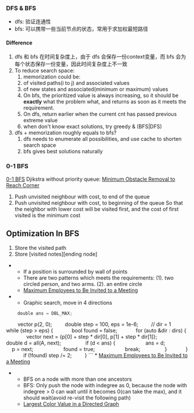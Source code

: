 
### DFS & BFS

* dfs: 验证连通性
* bfs: 可以携带一些当前节点的状态，常用于求加权最短路径

#### Difference

1. dfs 和 bfs 在时间复杂度上，由于 dfs 会保存一份context变量，而 bfs 会为每个状态保存一份变量，因此时间复杂度上不一致
2. To reduce search space:
   1.  memorization could be:
      1.  of visited paths(i to j) and associated values
      2.  of new states and associated(minimum or maximum) values
   2. On bfs, the prioritized value is always increasing, so it should be **exactly** what the problem what, and returns as soon as it meets the requirement.
   3. On dfs, return earlier when the current cnt has passed previous extreme value
   4. when don't know exact solutions, try greedy & (BFS|DFS)
3. dfs + memorization roughly equals to bfs?
   1. dfs needs to enumerate all possibilities, and use cache to shorten search space
   2. bfs gives best solutions naturally


### 0-1 BFS
[0-1 BFS](https://cp-algorithms.com/graph/01_bfs.html)
Djikstra without priority queue: [Minimum Obstacle Removal to Reach Corner](https://leetcode.com/problems/minimum-obstacle-removal-to-reach-corner/solutions/2086235/0-1-bfs-c/?orderBy=most_votes)
1. Push unvisited neighbour with cost, to end of the queue
2. Push unvisited neighbour with cost, to beginning of the queue
So that the neighbor with lower cost will be visited first, and the cost of first visited is the minimum cost

## Optimization In BFS 
1. Store the visited path
2. Store \[visited notes\]\[ending node\]



* 
	* If a position is surrounded by wall of points
	* There are two patterns which meets the requirements: (1). two circled person, and two arms. (2). an entire circle
	* [Maximum Employees to Be Invited to a Meeting](https://leetcode.com/problems/maximum-employees-to-be-invited-to-a-meeting/solutions/1660944/c-dfs-with-illustration/?orderBy=most_votes)

* 
	* Graphic search, move in 4 directions
	```cpp
	 double ans = DBL_MAX;
        vector<double> p(2, 0);
        double step = 100, eps = 1e-6;
        // dir = 1
        while (step > eps) {
            bool found = false;
            for (auto &dir : dirs) {
                vector<double> next = {p[0] + step * dir[0], p[1] + step * dir[1]};
                double d = all(A, next);
                if (d < ans) {
                    ans = d;
                    p = next;
                    found = true;
                    break;
                }
            }
            if (!found) step /= 2;
        }
	```
	* [Maximum Employees to Be Invited to a Meeting](https://leetcode.com/problems/maximum-employees-to-be-invited-to-a-meeting/solutions/1660944/c-dfs-with-illustration/?orderBy=most_votes)


* 
	* BFS on a node with more than one ancestors
	* BFS: Only push the node with indegree as 0, because the node with indegree > 0 can wait until it becomes 0(can take the max), and it should wait(avoid re-visit the following path)
	* [Largest Color Value in a Directed Graph](https://leetcode.com/problems/largest-color-value-in-a-directed-graph/solutions/1200575/topological-sort-vs-dfs-vs-dijkstra/?orderBy=most_votes)

